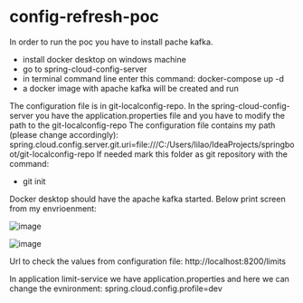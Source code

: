 # config-refresh-poc

In order to run the poc you have to install pache kafka.
* install docker desktop on windows machine 
* go to spring-cloud-config-server
* in terminal command line enter this command: docker-compose up -d
* a docker image with apache kafka will be created and run

The configuration file is in git-localconfig-repo.
In the spring-cloud-config-server you have the application.properties file and you have to modify the path to the git-localconfig-repo
The configuration file contains my path (please change accordingly):
spring.cloud.config.server.git.uri=file:///C:/Users/lilao/IdeaProjects/springboot/git-localconfig-repo
If needed mark this folder as git repository with the command: 
* git init

Docker desktop should have the apache kafka started.
Below print screen from my envrioenment:

![image](https://user-images.githubusercontent.com/111740580/203077598-2460b5a3-3582-4bad-99cf-b60c8f608407.png)

![image](https://user-images.githubusercontent.com/111740580/203077716-bccc4b16-0312-45ca-95ef-1014a2f9dafc.png)

Url to check the values from configuration file:
http://localhost:8200/limits

In application limit-service we have application.properties and here we can change the evnironment:
spring.cloud.config.profile=dev
